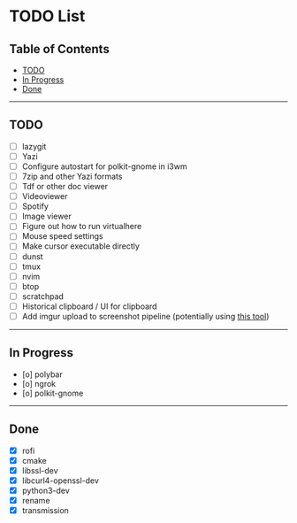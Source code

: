 # TODO List

## Table of Contents
- [TODO](#todo)
- [In Progress](#in-progress)
- [Done](#done)

---

## TODO
- [ ] lazygit
- [ ] Yazi
- [ ] Configure autostart for polkit-gnome in i3wm
- [ ] 7zip and other Yazi formats
- [ ] Tdf or other doc viewer
- [ ] Videoviewer
- [ ] Spotify
- [ ] Image viewer
- [ ] Figure out how to run virtualhere
- [ ] Mouse speed settings
- [ ] Make cursor executable directly
- [ ] dunst
- [ ] tmux
- [ ] nvim
- [ ] btop
- [ ] scratchpad
- [ ] Historical clipboard / UI for clipboard
- [ ] Add imgur upload to screenshot pipeline (potentially using [this tool](https://github.com/jomo/imgur-screenshot))

---

## In Progress

- [o] polybar
- [o] ngrok
- [o] polkit-gnome

---

## Done

- [x] rofi
- [x] cmake
- [x] libssl-dev
- [x] libcurl4-openssl-dev
- [x] python3-dev
- [x] rename
- [x] transmission